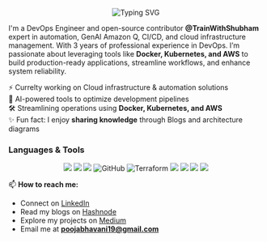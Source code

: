 <p align="center">
  <img src="https://readme-typing-svg.herokuapp.com/?lines=Hello,+tech+explorers!+%F0%9F%91%8B;Welcome+to+my+GitHub;I+am+Pooja+Bhavani;a+DevOps%2FSRE+Engineer!&font=Fira+Code&size=30&duration=4000&pause=1000&color=5ce1e6&center=true&width=800&height=90" alt="Typing SVG"/>
</p>



I'm a DevOps Engineer and open-source contributor **@TrainWithShubham** expert in automation, GenAI Amazon Q, CI/CD, and cloud infrastructure management. With 3 years of professional experience in DevOps. 
I’m passionate about leveraging tools like **Docker, Kubernetes, and AWS** to build production-ready applications, streamline workflows, and enhance system reliability.


⚡ Currelty working on Cloud infrastructure & automation solutions  
🤖 AI-powered tools to optimize development pipelines  
🛠️ Streamlining operations using **Docker, Kubernetes, and AWS**  
✨ Fun fact: I enjoy **sharing knowledge** through Blogs and architecture diagrams


### Languages & Tools

<p align="center">
  <img src="https://img.shields.io/badge/AWS-FF9900?style=for-the-badge&logo=amazon-aws&logoColor=white" />
  <img src="https://img.shields.io/badge/Bash-4EAA25?style=for-the-badge&logo=gnu-bash&logoColor=white" />
  <img src="https://img.shields.io/badge/Docker-2496ED?style=for-the-badge&logo=docker&logoColor=white" />
  <img src="https://img.shields.io/badge/GitHub-181717?style=for-the-badge&logo=github&logoColor=white" alt="GitHub" />
  <img src="https://img.shields.io/badge/Terraform-7B42BC?style=for-the-badge&logo=terraform&logoColor=white" alt="Terraform" />
  <img src="https://img.shields.io/badge/Kubernetes-326CE5?style=for-the-badge&logo=kubernetes&logoColor=white" />
  <img src="https://img.shields.io/badge/Jenkins-D24939?style=for-the-badge&logo=jenkins&logoColor=white" />
  <img src="https://img.shields.io/badge/Linux-FCC624?style=for-the-badge&logo=linux&logoColor=black" />
  <img src="https://img.shields.io/badge/Grafana-F46800?style=for-the-badge&logo=grafana&logoColor=white" />
</p>



📫 **How to reach me:**  
- Connect on [LinkedIn](https://www.linkedin.com/in/poojabhavani08-devops/)  
- Read my blogs on [Hashnode](https://hashnode.com/@Poojabhavani08)  
- Explore my projects on [Medium](https://medium.com/@poojabhavani19)  
- Email me at **poojabhavani19@gmail.com**
